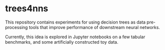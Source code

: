 # trees4nns
This repository contains experiments for using decision trees as data pre-processing tools that improve performance of downstream neural networks.

Currently, this idea is explored in Jupyter notebooks on a few tabular benchmarks, and some artificially constructed toy data.